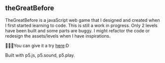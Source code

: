 ## theGreatBefore
TheGreatBefore is a javaScript web game that I designed and created when I first started learning to code. 
This is still a work in progress. Only 2 levels have been built and some parts are buggy. I might refactor the code or redesign the assets/levels when I have inspirations.  

👾👾👾You can give it a try [here](https://editor.p5js.org/Uibany/present/Zu6XbGBj7):D

Built with p5.js, p5.sound, p5.play. 

